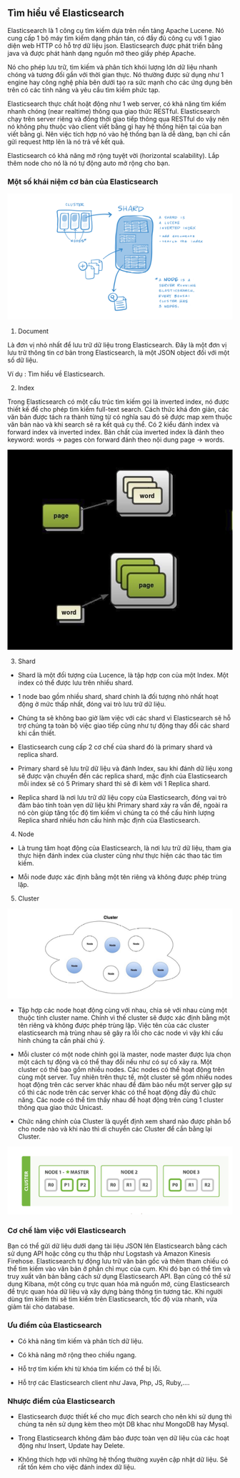 ## Tìm hiểu về Elasticsearch

Elasticsearch là 1 công cụ tìm kiếm dựa trên nền tảng Apache Lucene. Nó cung cấp 1 bộ máy tìm kiếm dạng phân tán, có đầy đủ công cụ với 1 giao diện web HTTP có hỗ trợ dữ liệu json. Elasticsearch được phát triển bằng java và được phát hành dạng nguồn mở theo giấy phép Apache.

Nó cho phép lưu trữ, tìm kiếm và phân tích khói lượng lớn dữ liệu nhanh chóng và tương đối gần với thời gian thực. Nó thường được sử dụng như 1 engine hay công nghệ phía bên dưới tạo ra sức mạnh cho các ứng dụng bên trên có các tính năng và yêu cầu tìm kiếm phức tạp.

Elasticsearch thực chất hoặt động như 1 web server, có khả năng tìm kiếm nhanh chóng (near realtime) thông qua giao thức RESTful. Elasticsearch chạy trên server riêng và đồng thời giao tiếp thông qua RESTful do vậy nên nó không phụ thuộc vào client viết bằng gì hay hệ thống hiện tại của bạn viết bằng gì. Nên việc tích hợp nó vào hệ thống bạn là dễ dàng, bạn chỉ cần gửi request http lên là nó trả về kết quả.

Elasticsearch có khả năng mở rộng tuyệt vời (horizontal scalability). Lắp thêm node cho nó là nó tự động auto mở rộng cho bạn.

### Một số khái niệm cơ bản của Elasticsearch

<img src="img/38.png">

1. Document

Là đơn vị nhỏ nhất để lưu trữ dữ liệu trong Elasticsearch. Đây là một đơn vị lưu trữ thông tin cơ bản trong Elasticsearch, là một JSON object đối với một số dữ liệu.

Ví dụ : Tìm hiểu về Elasticsearch.

2. Index

Trong Elasticsearch có một cấu trúc tìm kiếm gọi là inverted index, nó được thiết kế để cho phép tìm kiếm full-text search. Cách thức khá đơn giản, các văn bản được tách ra thành từng từ có nghĩa sau đó sẽ được map xem thuộc văn bản nào và khi search sẽ ra kết quả cụ thể. Có 2 kiểu đánh index và forward index và inverted index. Bản chất của inverted index là đánh theo keyword: words -> pages còn forward đánh theo nội dung page -> words.

<img src="img/39.png">

3. Shard

- Shard là một đối tượng của Lucence, là tập hợp con của một Index. Một index có thể được lưu trên nhiều shard.

- 1 node bao gồm nhiều shard, shard chính là đối tượng nhỏ nhất hoạt động ở mức thấp nhất, đóng vai trò lưu trữ dữ liệu.

- Chúng ta sẽ không bao giờ làm việc với các shard vì Elasticsearch sẽ hỗ trợ chúng ta toàn bộ việc giao tiếp cũng như tự động thay đổi các shard khi cần thiết.

- Elasticsearch cung cấp 2 cơ chế của shard đó là primary shard và replica shard.

- Primary shard sẽ lưu trữ dữ liệu và đánh Index, sau khi đánh dữ liệu xong sẽ được vận chuyển đến các replica shard, mặc định của Elasticsearch mỗi index sẽ có 5 Primary shard thì sẽ đi kèm với 1 Replica shard.

- Replica shard là nơi lưu trữ dữ liệu copy của Elasticsearch, đóng vai trò đảm bảo tính toàn vẹn dữ liệu khi Primary shard xảy ra vấn đề, ngoài ra nó còn giúp tăng tốc độ tìm kiếm vì chúng ta có thể cấu hình lượng Replica shard nhiều hơn cấu hình mặc định của Elasticsearch.

4. Node

- Là trung tâm hoạt động của Elasticsearch, là nơi lưu trữ dữ liệu, tham gia thực hiện đánh index của cluster cũng như thực hiện các thao tác tìm kiếm.

- Mỗi node được xác định bằng một tên riêng và không được phép trùng lặp.

5. Cluster

<img src="img/40.png">

- Tập hợp các node hoạt động cùng với nhau, chia sẻ với nhau cùng một thuộc tính cluster name. Chính vì thế cluster sẽ được xác định bằng một tên riêng và không được phép trùng lặp. Việc tên của các cluster elasticsearch mà trùng nhau sẽ gây ra lỗi cho các node vì vậy khi cấu hình chúng ta cần phải chú ý.

- Mỗi cluster có một node chính gọi là master, node master được lựa chọn một cách tự động và có thể thay đổi nếu như có sự cố xảy ra. Một cluster có thể bao gồm nhiều nodes. Các nodes có thể hoạt động trên cùng một server. Tuy nhiên trên thực tế, một cluster sẽ gồm nhiều nodes hoạt động trên các server khác nhau để đảm bảo nếu một server gặp sự cố thì các node trên các server khác có thể hoạt động đầy đủ chức năng. Các node có thể tìm thấy nhau để hoạt động trên cùng 1 cluster thông qua giao thức Unicast.

- Chức năng chính của Cluster là quyết định xem shard nào được phân bổ cho node nào và khi nào thì di chuyển các Cluster để cần bằng lại Cluster.

<img src="img/41.png">

### Cơ chế làm việc với Elasticsearch

Bạn có thể gửi dữ liệu dưới dạng tài liệu JSON lên Elasticsearch bằng cách sử dụng API hoặc công cụ thu thập như Logstash và Amazon Kinesis Firehose. Elasticsearch tự động lưu trữ văn bản gốc và thêm tham chiếu có thể tìm kiếm vào văn bản ở phần chỉ mục của cụm. Khi đó bạn có thể tìm và truy xuất văn bản bằng cách sử dụng Elasticsearch API. Bạn cũng có thể sử dụng Kibana, một công cụ trực quan hóa mã nguồn mở, cùng Elasticsearch để trực quan hóa dữ liệu và xây dựng bảng thông tin tương tác. Khi người dùng tìm kiếm thì sẽ tìm kiếm trên Elasticsearch, tốc độ vừa nhanh, vừa giảm tải cho database.

### Ưu điểm của Elasticsearch

- Có khả năng tìm kiếm và phân tích dữ liệu.

- Có khả năng mở rộng theo chiều ngang.

- Hỗ trợ tìm kiếm khi từ khóa tìm kiếm có thể bị lỗi.

- Hỗ trợ các Elasticsearch client như Java, Php, JS, Ruby,….

### Nhược điểm của Elasticsearch

- Elasticsearch được thiết kế cho mục đích search cho nên khi sử dụng thì chúng ta nên sử dụng kèm theo một DB khac như MongoDB hay Mysql.

- Trong Elasticsearch không đảm bảo được toàn vẹn dữ liệu của các hoạt động như Insert, Update hay Delete.

- Không thích hợp với những hệ thống thường xuyên cập nhật dữ liệu. Sẽ rất tốn kém cho việc đánh index dữ liệu.